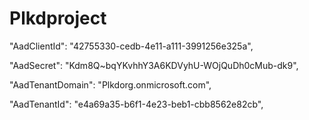 # Plkdproject

"AadClientId": "42755330-cedb-4e11-a111-3991256e325a",
  
"AadSecret": "Kdm8Q~bqYKvhhY3A6KDVyhU-WOjQuDh0cMub-dk9",
  
"AadTenantDomain": "Plkdorg.onmicrosoft.com",
  
"AadTenantId": "e4a69a35-b6f1-4e23-beb1-cbb8562e82cb",
